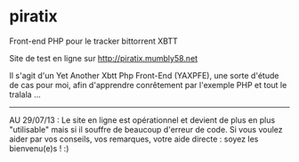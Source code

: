 piratix
=======

Front-end PHP pour le tracker bittorrent XBTT

Site de test en ligne sur http://piratix.mumbly58.net

Il s'agit d'un Yet Another Xbtt Php Front-End (YAXPFE), une sorte d'étude de cas pour moi,
afin d'apprendre conrêtement par l'exemple PHP et tout le tralala ...

-------------------------------------------

AU 29/07/13 :
Le site en ligne est opérationnel et devient de plus en plus "utilisable" mais si il souffre de beaucoup d'erreur de code.
Si vous voulez aider par vos conseils, vos remarques, votre aide directe : soyez les bienvenu(e)s ! :)
